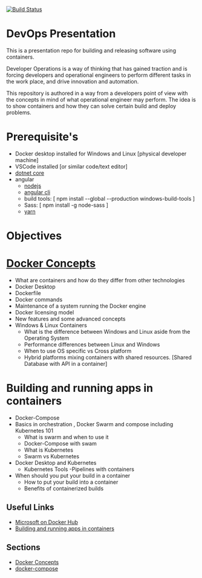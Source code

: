 [![Build Status](https://dev.azure.com/leeroyashworthsa/DevOps-Presentation/_apis/build/status/leeroya.DevOps-Presentation?branchName=master)](https://dev.azure.com/leeroyashworthsa/DevOps-Presentation/_build/latest?definitionId=1&branchName=master)

# DevOps Presentation

This is a presentation repo for building and releasing software using containers.

Developer Operations is a way of thinking that has gained traction and is forcing developers and operational engineers to perform different tasks in the work place, and drive innovation and automation.

This repository is authored in a way from a developers point of view with the concepts in mind of what operational engineer may perform. The idea is to show containers and how they can solve certain build and deploy problems.

# Prerequisite's 

- Docker desktop installed for Windows and Linux [physical developer machine]
- VSCode installed [or similar code/text editor]
- [dotnet core](https://dotnet.microsoft.com/download)
- angular 
    - [nodejs](https://nodejs.org/en/download/)
    - [angular cli](https://angular.io/cli)
    - build tools: [ npm install --global --production windows-build-tools ]
    - Sass: [ npm install -g node-sass ]
    - [yarn](https://yarnpkg.com/)

# Objectives

# [Docker Concepts](workshop/docker-101/README.md)

- What are containers and how do they differ from other technologies
- Docker Desktop
- Dockerfile
- Docker commands
- Maintenance of a system running the Docker engine
- Docker licensing model
- New features and some advanced concepts
- Windows & Linux Containers
    - What is the difference between Windows and Linux aside from the Operating System
    - Performance differences between Linux and Windows
    - When to use OS specific vs Cross platform
    - Hybrid platforms mixing containers with shared resources. [Shared Database with API in a container]
 

# Building and running apps in containers

- Docker-Compose
- Basics in orchestration , Docker Swarm and compose including Kubernetes 101
    - What is swarm and when to use it
    - Docker-Compose with swam
    - What is Kubernetes
    - Swarm vs Kubernetes
- Docker Desktop and Kubernetes
    - Kubernetes Tools
 -Pipelines with containers
- When should you put your build in a container
    - How to put your build into a container
    - Benefits of containerized builds


## Useful Links

- [Microsoft on Docker Hub](https://hub.docker.com/u/microsoft)
- [Building and running apps in containers](https://docs.docker.com/docker-for-windows/kubernetes/)

## Sections

- [Docker Concepts](workshop/docker-101/README.md)
- [docker-compose](workshop/docker-compose/README.md)
